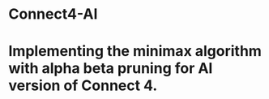 # Connect4-AI

# Implementing the minimax algorithm with alpha beta pruning for AI version of Connect 4.
